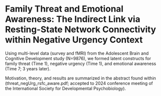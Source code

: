 # Family Threat and Emotional Awareness: The Indirect Link via Resting-State Network Connectivity within Negative Urgency Context

Using multi-level data (survey and fMRI) from the Adolescent Brain and Cognitive Development study (N=9876), we formed latent constructs for family threat (Time 1), negative urgency (Time 1), and emotional awareness (Time 7; 3 years later).

Motivation, theory, and results are summarized in the abstract found within (threat_negUrg_rsfc_aware.pdf; accepted to 2024 conference meeting of the International Society for Developmental Psychobiology).